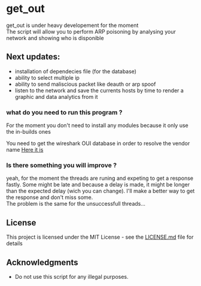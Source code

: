 # get_out
get_out is under heavy developement for the moment  
The script will allow you to perform ARP poisoning by analysing your network and showing who is disponible
## Next updates:

* installation of dependecies file (for the database)
* ability to select multiple ip
* ability to send maliscious packet like deauth or arp spoof
* listen to the network and save the currents hosts by time to render a graphic and data analytics from it

### what do you need to run this program ?

For the moment you don't need to install any modules because it only use the in-builds ones

You need to get the wireshark OUI database in order to resolve the vendor name
[Here it is](https://gitlab.com/wireshark/wireshark/raw/master/manuf)

### Is there something you will improve ?
yeah, for the moment the threads are runing and expeting to get a response fastly. Some might be late and because a delay is made, it might be longer than the expected delay (wich you can change). I'll make a better way to get the response and don't miss some.  
The problem is the same for the unsuccessfull threads...

## License

This project is licensed under the MIT License - see the [LICENSE.md](LICENSE.md) file for details

## Acknowledgments

* Do not use this script for any illegal purposes.

